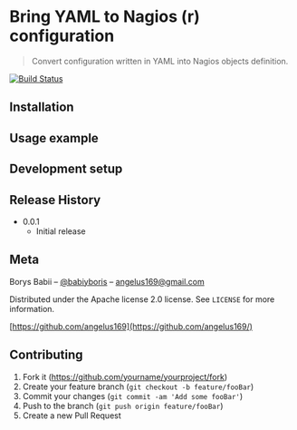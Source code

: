 # Bring YAML to Nagios (r) configuration
> Convert configuration written in YAML into Nagios objects definition.

[![Build Status](https://travis-ci.org/angelus169/nagios-yaml.svg?branch=master)](https://travis-ci.org/angelus169/nagios-yaml)

## Installation


## Usage example


## Development setup


## Release History


* 0.0.1
    * Initial release


## Meta

Borys Babii – [@babiyboris](https://twitter.com/babiyboris) – angelus169@gmail.com

Distributed under the Apache license 2.0 license. See ``LICENSE`` for more information.

[https://github.com/angelus169](https://github.com/angelus169/)

## Contributing

1. Fork it (<https://github.com/yourname/yourproject/fork>)
2. Create your feature branch (`git checkout -b feature/fooBar`)
3. Commit your changes (`git commit -am 'Add some fooBar'`)
4. Push to the branch (`git push origin feature/fooBar`)
5. Create a new Pull Request

[travis-image]: https://img.shields.io/travis/angelus169/nagios-yaml/master.svg?style=flat-square
[travis-url]: https://travis-ci.org/angelus169/nagios-yaml
[wiki]: https://github.com/angelus169/nagios-yaml/wiki
